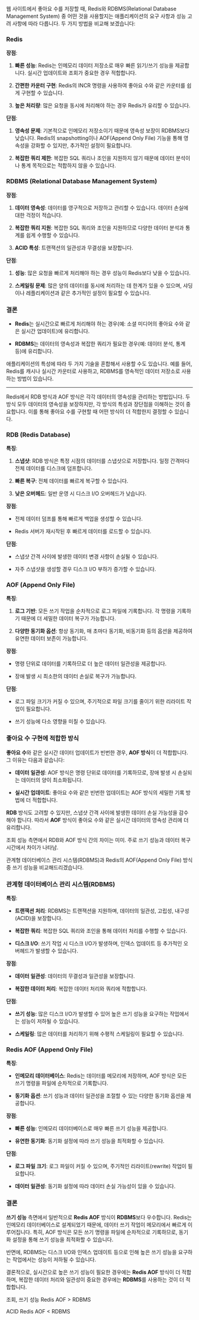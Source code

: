 웹 사이트에서 좋아요 수를 저장할 때, Redis와 RDBMS(Relational Database Management System) 중 어떤 것을 사용할지는 애플리케이션의 요구 사항과 성능 고려 사항에 따라 다릅니다. 두 가지 방법을 비교해 보겠습니다:

### Redis

**장점**:

1. **빠른 성능**: Redis는 인메모리 데이터 저장소로 매우 빠른 읽기/쓰기 성능을 제공합니다. 실시간 업데이트와 조회가 중요한 경우 적합합니다.
    
2. **간편한 카운터 구현**: Redis의 INCR 명령을 사용하여 좋아요 수와 같은 카운터를 쉽게 구현할 수 있습니다.
    
3. **높은 처리량**: 많은 요청을 동시에 처리해야 하는 경우 Redis가 유리할 수 있습니다.
    

**단점**:

1. **영속성 문제**: 기본적으로 인메모리 저장소이기 때문에 영속성 보장이 RDBMS보다 낮습니다. Redis의 snapshotting이나 AOF(Append Only File) 기능을 통해 영속성을 강화할 수 있지만, 추가적인 설정이 필요합니다.
    
2. **복잡한 쿼리 제한**: 복잡한 SQL 쿼리나 조인을 지원하지 않기 때문에 데이터 분석이나 통계 목적으로는 적합하지 않을 수 있습니다.
    

### RDBMS (Relational Database Management System)

**장점**:

1. **데이터 영속성**: 데이터를 영구적으로 저장하고 관리할 수 있습니다. 데이터 손실에 대한 걱정이 적습니다.
    
2. **복잡한 쿼리 지원**: 복잡한 SQL 쿼리와 조인을 지원하므로 다양한 데이터 분석과 통계를 쉽게 수행할 수 있습니다.
    
3. **ACID 특성**: 트랜잭션의 일관성과 무결성을 보장합니다.
    

**단점**:

1. **성능**: 많은 요청을 빠르게 처리해야 하는 경우 성능이 Redis보다 낮을 수 있습니다.
    
2. **스케일링 문제**: 많은 양의 데이터를 동시에 처리하는 데 한계가 있을 수 있으며, 샤딩이나 레플리케이션과 같은 추가적인 설정이 필요할 수 있습니다.
    

### 결론

- **Redis**는 실시간으로 빠르게 처리해야 하는 경우(예: 소셜 미디어의 좋아요 수와 같은 실시간 업데이트)에 유리합니다.
    
- **RDBMS**는 데이터의 영속성과 복잡한 쿼리가 필요한 경우(예: 데이터 분석, 통계 등)에 유리합니다.
    

애플리케이션의 특성에 따라 두 가지 기술을 혼합해서 사용할 수도 있습니다. 예를 들어, Redis를 캐시나 실시간 카운터로 사용하고, RDBMS를 영속적인 데이터 저장소로 사용하는 방법이 있습니다.

--------------------------------------------------------------------------

Redis에서 RDB 방식과 AOF 방식은 각각 데이터의 영속성을 관리하는 방법입니다. 두 방식 모두 데이터의 영속성을 보장하지만, 각 방식의 특성과 장단점을 이해하는 것이 중요합니다. 이를 통해 좋아요 수를 구현할 때 어떤 방식이 더 적합한지 결정할 수 있습니다.

### RDB (Redis Database)

**특징**:

1. **스냅샷**: RDB 방식은 특정 시점의 데이터를 스냅샷으로 저장합니다. 일정 간격마다 전체 데이터를 디스크에 덤프합니다.
    
2. **빠른 복구**: 전체 데이터를 빠르게 복구할 수 있습니다.
    
3. **낮은 오버헤드**: 일반 운영 시 디스크 I/O 오버헤드가 낮습니다.
    

**장점**:

- 전체 데이터 덤프를 통해 빠르게 백업을 생성할 수 있습니다.
    
- Redis 서버가 재시작된 후 빠르게 데이터를 로드할 수 있습니다.
    

**단점**:

- 스냅샷 간격 사이에 발생한 데이터 변경 사항이 손실될 수 있습니다.
    
- 자주 스냅샷을 생성할 경우 디스크 I/O 부하가 증가할 수 있습니다.
    

### AOF (Append Only File)

**특징**:

1. **로그 기반**: 모든 쓰기 작업을 순차적으로 로그 파일에 기록합니다. 각 명령을 기록하기 때문에 더 세밀한 데이터 복구가 가능합니다.
    
2. **다양한 동기화 옵션**: 항상 동기화, 매 초마다 동기화, 비동기화 등의 옵션을 제공하여 유연한 데이터 보존이 가능합니다.
    

**장점**:

- 명령 단위로 데이터를 기록하므로 더 높은 데이터 일관성을 제공합니다.
    
- 장애 발생 시 최소한의 데이터 손실로 복구가 가능합니다.
    

**단점**:

- 로그 파일 크기가 커질 수 있으며, 주기적으로 파일 크기를 줄이기 위한 리라이트 작업이 필요합니다.
    
- 쓰기 성능에 다소 영향을 미칠 수 있습니다.
    

### 좋아요 수 구현에 적합한 방식

**좋아요 수**와 같은 실시간 데이터 업데이트가 빈번한 경우, **AOF 방식**이 더 적합합니다. 그 이유는 다음과 같습니다:

- **데이터 일관성**: AOF 방식은 명령 단위로 데이터를 기록하므로, 장애 발생 시 손실되는 데이터의 양이 최소화됩니다.
    
- **실시간 업데이트**: 좋아요 수와 같은 빈번한 업데이트는 AOF 방식의 세밀한 기록 방법에 더 적합합니다.
    

**RDB** 방식도 고려할 수 있지만, 스냅샷 간격 사이에 발생한 데이터 손실 가능성을 감수해야 합니다. 따라서 **AOF** 방식이 좋아요 수와 같은 실시간 데이터의 영속성 관리에 더 유리합니다.



조회 성능 측면에서 RDB와 AOF 방식 간의 차이는 미미.
주로 쓰기 성능과 데이터 복구 시간에서 차이가 나타남.


관계형 데이터베이스 관리 시스템(RDBMS)과 Redis의 AOF(Append Only File) 방식 중 쓰기 성능을 비교해드리겠습니다.

### 관계형 데이터베이스 관리 시스템(RDBMS)

**특징**:

- **트랜잭션 처리**: RDBMS는 트랜잭션을 지원하며, 데이터의 일관성, 고립성, 내구성(ACID)을 보장합니다.
    
- **복잡한 쿼리**: 복잡한 SQL 쿼리와 조인을 통해 데이터 처리를 수행할 수 있습니다.
    
- **디스크 I/O**: 쓰기 작업 시 디스크 I/O가 발생하며, 인덱스 업데이트 등 추가적인 오버헤드가 발생할 수 있습니다.
    

**장점**:

- **데이터 일관성**: 데이터의 무결성과 일관성을 보장합니다.
    
- **복잡한 데이터 처리**: 복잡한 데이터 처리와 쿼리에 적합합니다.
    

**단점**:

- **쓰기 성능**: 많은 디스크 I/O가 발생할 수 있어 높은 쓰기 성능을 요구하는 작업에서는 성능이 저하될 수 있습니다.
    
- **스케일링**: 많은 데이터를 처리하기 위해 수평적 스케일링이 필요할 수 있습니다.
    

### Redis AOF (Append Only File)

**특징**:

- **인메모리 데이터베이스**: Redis는 데이터를 메모리에 저장하며, AOF 방식은 모든 쓰기 명령을 파일에 순차적으로 기록합니다.
    
- **동기화 옵션**: 쓰기 성능과 데이터 일관성을 조절할 수 있는 다양한 동기화 옵션을 제공합니다.
    

**장점**:

- **빠른 성능**: 인메모리 데이터베이스로 매우 빠른 쓰기 성능을 제공합니다.
    
- **유연한 동기화**: 동기화 설정에 따라 쓰기 성능을 최적화할 수 있습니다.
    

**단점**:

- **로그 파일 크기**: 로그 파일이 커질 수 있으며, 주기적인 리라이트(rewrite) 작업이 필요합니다.
    
- **데이터 일관성**: 동기화 설정에 따라 데이터 손실 가능성이 있을 수 있습니다.
    

### 결론

**쓰기 성능** 측면에서 일반적으로 **Redis AOF** 방식이 **RDBMS**보다 우수합니다. Redis는 인메모리 데이터베이스로 설계되었기 때문에, 데이터 쓰기 작업이 메모리에서 빠르게 이루어집니다. 특히, AOF 방식은 모든 쓰기 명령을 파일에 순차적으로 기록하므로, 동기화 설정을 통해 쓰기 성능을 최적화할 수 있습니다.

반면에, RDBMS는 디스크 I/O와 인덱스 업데이트 등으로 인해 높은 쓰기 성능을 요구하는 작업에서는 성능이 저하될 수 있습니다.

결론적으로, 실시간으로 높은 쓰기 성능이 필요한 경우에는 **Redis AOF** 방식이 더 적합하며, 복잡한 데이터 처리와 일관성이 중요한 경우에는 **RDBMS**를 사용하는 것이 더 적합합니다.


조회, 쓰기 성능
Redis AOF > RDBMS

ACID
Redis AOF < RDBMS